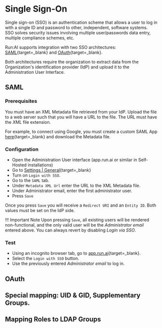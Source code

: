 # Single Sign-On

Single sign-on (SSO) is an authentication scheme that allows a user to log in with a single ID and password to other, independent, software systems. SSO solves security issues involving multiple user/passwords data entry, multiple compliance schemes, etc. 

Run:AI supports integration with two SSO architectures: [SAML](https://en.wikipedia.org/wiki/Security_Assertion_Markup_Language){target=_blank} and [OAuth](https://en.wikipedia.org/wiki/OAuth){target=_blank}.

Both architectures require the organization to extract data from the Organization's identification provider (IdP) and upload it to the Administration User Interface. 
## SAML

### Prerequisites 

 You must have an XML Metadata file retrieved from your IdP. Upload the file to a web server such that you will have a URL to the file. The URL must have the _XML_ file extension. 
 
 For example, to connect using Google, you must create a custom SAML App [here](https://admin.google.com/ac/apps/unified){target=_blank} and download the Metadata file.

### Configuration

* Open the Administration User interface (app.run.ai or similar in Self-Hosted installations)
* Go to [Settings | General](https://app.run.ai/general-settings){target=_blank}
* Turn on `Login with SSO`. 
* Go to the `SAML` tab.
* Under `Metadata XML Url` enter the URL to the XML Metadata file.
* Under Administrator email, enter the first administrator user.
* Press `Save`

Once you press `Save` you will receive a `Redirect URI` and an `Entity ID`. Both values must be set on the IdP side.

!!! Important Note
    Upon pressing `Save`, all existing users will be rendered non-functional, and the only valid user will be the _Administrator email_ entered above. You can always revert by disabling _Login via SSO_. 

### Test

* Using an incognito browser tab, go to [app.run.ai](https://app.run.ai){target=_blank}.
* Select the `Login with SSO` button. 
* Use the previously entered _Administrator email_ to log in.  

## OAuth

## Special mapping: UID & GID, Supplementary Groups.


## Mapping Roles to LDAP Groups